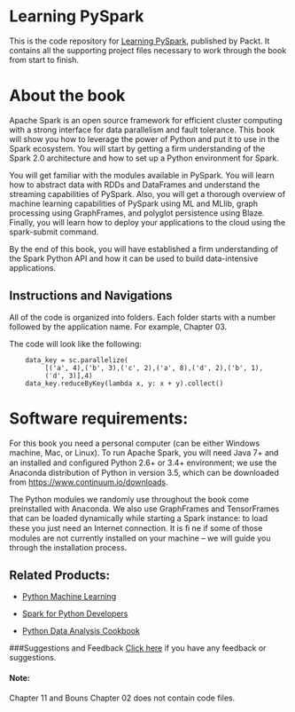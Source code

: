 # Learning PySpark
This is the code repository for [Learning PySpark](https://www.packtpub.com/big-data-and-business-intelligence/learning-pyspark?utm_source=github&utm_medium=repository&utm_content=9781786463708), published by Packt. It contains all the supporting project files necessary to work through the book from start to finish.

# About the book
Apache Spark is an open source framework for efficient cluster computing with a strong interface for data parallelism and fault tolerance. This book will show you how to leverage the power of Python and put it to use in the Spark ecosystem. You will start by getting a firm understanding of the Spark 2.0 architecture and how to set up a Python environment for Spark.

You will get familiar with the modules available in PySpark. You will learn how to abstract data with RDDs and DataFrames and understand the streaming capabilities of PySpark. Also, you will get a thorough overview of machine learning capabilities of PySpark using ML and MLlib, graph processing using GraphFrames, and polyglot persistence using Blaze. Finally, you will learn how to deploy your applications to the cloud using the spark-submit command.

By the end of this book, you will have established a firm understanding of the Spark Python API and how it can be used to build data-intensive applications.

## Instructions and Navigations
All of the code is organized into folders. Each folder starts with a number followed by the application name. For example, Chapter 03.

The code will look like the following:
          
        data_key = sc.parallelize( 
             [('a', 4),('b', 3),('c', 2),('a', 8),('d', 2),('b', 1), 
             ('d', 3)],4) 
        data_key.reduceByKey(lambda x, y: x + y).collect() 

# Software requirements:
For this book you need a personal computer (can be either Windows machine, Mac, or Linux). To run Apache Spark, you will need Java 7+ and an installed and conﬁgured Python 2.6+ or 3.4+ environment; we use the Anaconda distribution of Python in version 3.5, which can be downloaded from https://www.continuum.io/downloads. 

The Python modules we randomly use throughout the book come preinstalled with Anaconda. We also use GraphFrames and TensorFrames that can be loaded dynamically while starting a Spark instance: to load these you just need an Internet connection. It is ﬁ ne if some of those modules are not currently installed on your machine – we will guide you through the installation process. 

## Related Products:
* [Python Machine Learning](https://www.packtpub.com/big-data-and-business-intelligence/python-machine-learning?utm_source=github&utm_medium=repository&utm_content=9781783555130)

* [Spark for Python Developers](https://www.packtpub.com/big-data-and-business-intelligence/spark-python-developers?utm_source=github&utm_medium=repository&utm_content=9781784399696)

* [Python Data Analysis Cookbook](https://www.packtpub.com/big-data-and-business-intelligence/python-data-analysis-cookbook?utm_source=github&utm_medium=repository&utm_content=9781785282287)

###Suggestions and Feedback
[Click here](https://docs.google.com/forms/d/e/1FAIpQLSe5qwunkGf6PUvzPirPDtuy1Du5Rlzew23UBp2S-P3wB-GcwQ/viewform) if you have any feedback or suggestions.

#### Note:
Chapter 11 and Bouns Chapter 02 does not contain code files.
